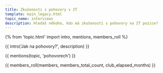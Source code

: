 ```yaml
---
title: Zkušenosti s pohovory v IT
template: main_legacy.html
topic_name: interviews
description: Hledáš někoho, kdo má zkušenosti s pohovory na IT pozice? Co máš očekávat a na co se máš připravit? Nepovedl se ti pohovor a chceš to s někým probrat? Čím to mohlo být a jak to příště zvládnout lépe? Jak se dají řešit úlohy, které ti dali?
---
```

{% from 'topic.html' import intro, mentions, members_roll %}

{{ intro('Jak na pohovory?', description) }}

{{ mentions(topic, 'pohovorech') }}

{{ members_roll(members, members_total_count, club_elapsed_months) }}

